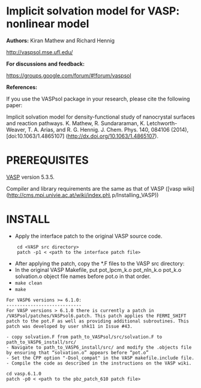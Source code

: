 Implicit solvation model for VASP: nonlinear model
==========================================

**Authors:** Kiran Mathew and Richard Hennig

http://vaspsol.mse.ufl.edu/

**For discussions and feedback:**

 https://groups.google.com/forum/#!forum/vaspsol

**References:**

If you use the VASPsol package in your research, please cite the following paper:

Implicit solvation model for density-functional study of nanocrystal surfaces and reaction pathways.
 K. Mathew, R. Sundararaman, K. Letchworth-Weaver, T. A. Arias, and R. G. Hennig. J. Chem. Phys. 140, 084106 (2014), [doi:10.1063/1.4865107] (http://dx.doi.org/10.1063/1.4865107).

PREREQUISITES
=============
[VASP](http://www.vasp.at/) version 5.3.5.

Compiler and library requirements are the same as that of VASP ([vasp wiki] (http://cms.mpi.univie.ac.at/wiki/index.ph\
p/Installing_VASP))

INSTALL
========

- Apply the interface patch to the original VASP source code.
```
    cd <VASP src directory>
    patch -p1 < <path to the interface patch file>
```
- After applying the patch, copy the *.F files to the VASP src directory:
- In the original VASP Makefile, put pot_lpcm_k.o pot_nln_k.o pot_k.o solvation.o object file names before pot.o in that order.
- ``` make clean ```
- ``` make ```

```
For VASP6 versions >= 6.1.0:
----------------------------
For VASP versions > 6.1.0 there is currently a patch in /VASPsol/patches/VASPsol6.patch. This patch applies the FERMI_SHIFT patch to the pot.F as well as providing additional subroutines. This patch was developed by user shk11 in Issue #43. 

- copy solvation.F from path_to_VASPsol/src/solvation.F to path_to_VASP6_install/src/
- Navigate to path_to_VASP6_install/src/ and modify the .objects file by ensuring that “solvation.o” appears before “pot.o”
- Set the CPP option "-Dsol_compat" in the VASP makefile.include file. 
- Compile the code as described in the instructions on the VASP wiki.

```   
    cd vasp.6.1.0
    patch -p0 < <path to the pbz_patch_610 patch file>
```
